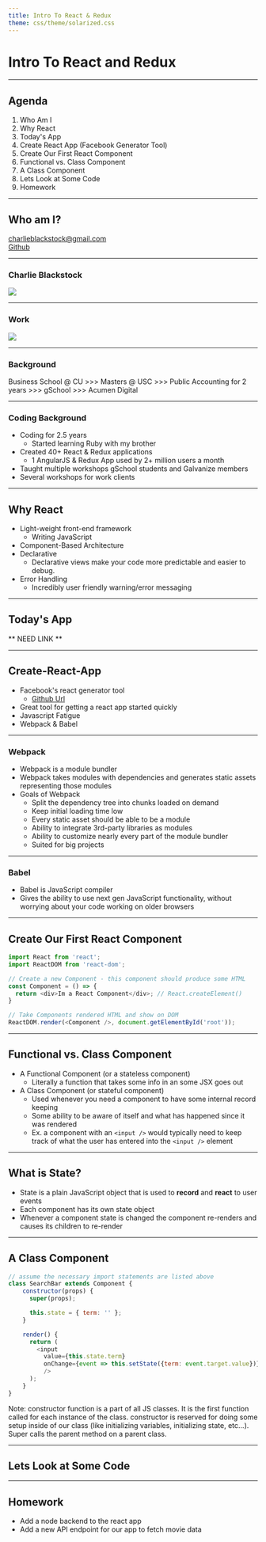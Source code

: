 ```yaml
---
title: Intro To React & Redux
theme: css/theme/solarized.css
---
```


# Intro To React and Redux

---

## Agenda

1. Who Am I
1. Why React
1. Today's App
1. Create React App (Facebook Generator Tool)
1. Create Our First React Component
1. Functional vs. Class Component
1. A Class Component
1. Lets Look at Some Code
1. Homework

---

## Who am I?

charlieblackstock@gmail.com <br>
[Github](https://github.com/blackstc)

----

### Charlie Blackstock

![](./kylo-ren.jpg)

----

### Work

![](./acumen-logo.png)

----

### Background

Business School @ CU >>> Masters @ USC >>> Public Accounting for 2 years >>> gSchool >>> Acumen Digital

----

### Coding Background

* Coding for 2.5 years
  * Started learning Ruby with my brother
* Created 40+ React & Redux applications
  * 1 AngularJS & Redux App used by 2+ million users a month
* Taught multiple workshops gSchool students and Galvanize members
* Several workshops for work clients

---

## Why React

* Light-weight front-end framework
  * Writing JavaScript
* Component-Based Architecture
* Declarative
  * Declarative views make your code more predictable and easier to debug.
* Error Handling
  * Incredibly user friendly warning/error messaging

---

## Today's App

** NEED LINK **

---

## Create-React-App
* Facebook's react generator tool
  * [Github Url](https://github.com/facebookincubator/create-react-app)
* Great tool for getting a react app started quickly
* Javascript Fatigue
* Webpack & Babel

----

### Webpack

* Webpack is a module bundler
* Webpack takes modules with dependencies and generates static assets representing those modules
* Goals of Webpack
  * Split the dependency tree into chunks loaded on demand
  * Keep initial loading time low
  * Every static asset should be able to be a module
  * Ability to integrate 3rd-party libraries as modules
  * Ability to customize nearly every part of the module bundler
  * Suited for big projects

----

### Babel

  * Babel is JavaScript compiler
  * Gives the ability to use next gen JavaScript functionality, without worrying about your code working on older browsers

---

## Create Our First React Component

```javascript
import React from 'react';
import ReactDOM from 'react-dom';

// Create a new Component - this component should produce some HTML
const Component = () => {
  return <div>Im a React Component</div>; // React.createElement()
}

// Take Components rendered HTML and show on DOM
ReactDOM.render(<Component />, document.getElementById('root'));
```

---

## Functional vs. Class Component
* A Functional Component (or a stateless component)
  * Literally a function that takes some info in an some JSX goes out
* A Class Component (or stateful component)
  * Used whenever you need a component to have some internal record keeping
  * Some ability to be aware of itself and what has happened since it was rendered
  * Ex. a component with an `<input />` would typically need to keep track of what the user has entered into the `<input />` element

---

##  What is State?

* State is a plain JavaScript object that is used to **record** and **react** to user events
* Each component has its own state object
* Whenever a component state is changed the component re-renders and causes its children to re-render

---

## A Class Component

```javascript
// assume the necessary import statements are listed above
class SearchBar extends Component {
    constructor(props) {
      super(props);

      this.state = { term: '' };
    }

    render() {
      return (
        <input
          value={this.state.term}
          onChange={event => this.setState({term: event.target.value})}
          />
      );
    }
}
```
Note: constructor function is a part of all JS classes.  It is the first function called for each instance of the class.  constructor is reserved for doing some setup inside of our class (like initializing variables, initializing state, etc...).  Super calls the parent method on a parent class.

---

## Lets Look at Some Code

---

## Homework
* Add a node backend to the react app
* Add a new API endpoint for our app to fetch movie data
